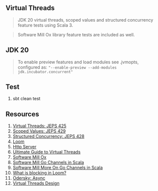 Virtual Threads
---------------
>JDK 20 virtual threads, scoped values and structured concurrency feature tests using Scala 3.

>Software Mill Ox library feature tests are included as well.

JDK 20
------
>To enable preview features and load modules see .jvmopts, configured
>as: ```"--enable-preview --add-modules jdk.incubator.concurrent"```

Test
----
1. sbt clean test

Resources
---------
1. [Virtual Threads: JEPS 425](openjdk.org/jeps/425)
2. [Scoped Values: JEPS 429](https://openjdk.org/jeps/429)
3. [Structured Concurrency: JEPS 428](openjdk.org/jeps/428)
4. [Loom](www.marcobehler.com/guides/java-project-loom)
5. [Http Server](https://github.com/objektwerks/http.server)
6. [Ultimate Guide to Virtual Threads](https://blog.rockthejvm.com/ultimate-guide-to-java-virtual-threads/)
7. [Software Mill Ox](https://softwaremill.com/prototype-loom-based-concurrency-api-for-scala/)
8. [Software Mill Go Channels in Scala](https://softwaremill.com/go-like-channels-using-project-loom-and-scala/)
9. [Software Mill More On Go Channels in Scala](https://softwaremill.com/go-like-channels-in-scala-receive-send-and-default-clauses/)
10. [What is blocking in Loom?](https://softwaremill.com/what-is-blocking-in-loom/)
11. [Odersky: Async](https://github.com/lampepfl/async/)
12. [Virtual Threads Design](https://blogs.oracle.com/javamagazine/post/java-virtual-threads)

